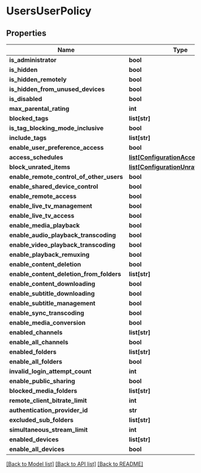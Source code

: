 # UsersUserPolicy

## Properties
Name | Type | Description | Notes
------------ | ------------- | ------------- | -------------
**is_administrator** | **bool** |  | [optional] 
**is_hidden** | **bool** |  | [optional] 
**is_hidden_remotely** | **bool** |  | [optional] 
**is_hidden_from_unused_devices** | **bool** |  | [optional] 
**is_disabled** | **bool** |  | [optional] 
**max_parental_rating** | **int** |  | [optional] 
**blocked_tags** | **list[str]** |  | [optional] 
**is_tag_blocking_mode_inclusive** | **bool** |  | [optional] 
**include_tags** | **list[str]** |  | [optional] 
**enable_user_preference_access** | **bool** |  | [optional] 
**access_schedules** | [**list[ConfigurationAccessSchedule]**](ConfigurationAccessSchedule.md) |  | [optional] 
**block_unrated_items** | [**list[ConfigurationUnratedItem]**](ConfigurationUnratedItem.md) |  | [optional] 
**enable_remote_control_of_other_users** | **bool** |  | [optional] 
**enable_shared_device_control** | **bool** |  | [optional] 
**enable_remote_access** | **bool** |  | [optional] 
**enable_live_tv_management** | **bool** |  | [optional] 
**enable_live_tv_access** | **bool** |  | [optional] 
**enable_media_playback** | **bool** |  | [optional] 
**enable_audio_playback_transcoding** | **bool** |  | [optional] 
**enable_video_playback_transcoding** | **bool** |  | [optional] 
**enable_playback_remuxing** | **bool** |  | [optional] 
**enable_content_deletion** | **bool** |  | [optional] 
**enable_content_deletion_from_folders** | **list[str]** |  | [optional] 
**enable_content_downloading** | **bool** |  | [optional] 
**enable_subtitle_downloading** | **bool** |  | [optional] 
**enable_subtitle_management** | **bool** |  | [optional] 
**enable_sync_transcoding** | **bool** |  | [optional] 
**enable_media_conversion** | **bool** |  | [optional] 
**enabled_channels** | **list[str]** |  | [optional] 
**enable_all_channels** | **bool** |  | [optional] 
**enabled_folders** | **list[str]** |  | [optional] 
**enable_all_folders** | **bool** |  | [optional] 
**invalid_login_attempt_count** | **int** |  | [optional] 
**enable_public_sharing** | **bool** |  | [optional] 
**blocked_media_folders** | **list[str]** |  | [optional] 
**remote_client_bitrate_limit** | **int** |  | [optional] 
**authentication_provider_id** | **str** |  | [optional] 
**excluded_sub_folders** | **list[str]** |  | [optional] 
**simultaneous_stream_limit** | **int** |  | [optional] 
**enabled_devices** | **list[str]** |  | [optional] 
**enable_all_devices** | **bool** |  | [optional] 

[[Back to Model list]](../README.md#documentation-for-models) [[Back to API list]](../README.md#documentation-for-api-endpoints) [[Back to README]](../README.md)

